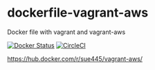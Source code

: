 # dockerfile-vagrant-aws
Docker file with vagrant and vagrant-aws

[![Docker Status](https://dockerbuildbadges.quelltext.eu/status.svg?organization=sue445&repository=vagrant-aws)](https://hub.docker.com/r/sue445/vagrant-aws/)
[![CircleCI](https://circleci.com/gh/sue445/dockerfile-vagrant-aws.svg?style=svg)](https://circleci.com/gh/sue445/dockerfile-vagrant-aws)

https://hub.docker.com/r/sue445/vagrant-aws/
